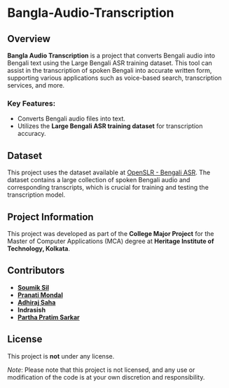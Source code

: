 # Bangla-Audio-Transcription

## Overview
**Bangla Audio Transcription** is a project that converts Bengali audio into Bengali text using the Large Bengali ASR training dataset. This tool can assist in the transcription of spoken Bengali into accurate written form, supporting various applications such as voice-based search, transcription services, and more.

### Key Features:
- Converts Bengali audio files into text.
- Utilizes the **Large Bengali ASR training dataset** for transcription accuracy.

## Dataset
This project uses the dataset available at [OpenSLR - Bengali ASR](https://openslr.org/53/). The dataset contains a large collection of spoken Bengali audio and corresponding transcripts, which is crucial for training and testing the transcription model.

## Project Information
This project was developed as part of the **College Major Project** for the Master of Computer Applications (MCA) degree at **Heritage Institute of Technology, Kolkata**.

## Contributors
- [**Soumik Sil**](https://github.com/soumik-aj12)
- [**Pranati Mondal**](https://github.com/piupranati)
- [**Adhiraj Saha**](https://github.com/adhirajcs)
- **Indrasish**
- [**Partha Pratim Sarkar**](https://github.com/partha-protim-sarkar)

## License
This project is **not** under any license.

*Note*: Please note that this project is not licensed, and any use or modification of the code is at your own discretion and responsibility.